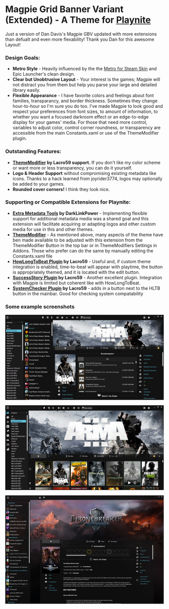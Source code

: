 # Magpie Grid Banner Variant (Extended) - A Theme for [Playnite](https://playnite.link/)
 Just a version of Dan Davis's Magpie GBV updated with more extensions than defualt and even more flexability!
 Thank you Dan for this awesome Layout!
### Design Goals:
 * __Metro Style__ - Heavily influenced by the the [Metro for Steam Skin](https://www.metroforsteam.com/) and Epic Launcher's clean design.
 * __Clear but Unobtrusive Layout__ - Your interest is the games; Magpie will not distract you from them but help you parse your large and detailed library easily.
 * __Flexible Appearance__ - I have favorite colors and feelings about font families, transparancy, and border thickness. Sometimes they change hour-to-hour so I'm sure you do too. I've made Magpie to look good and respect your preferences from font sizes, to amount of information, to whether you want a focused darkroom effect or an edge-to-edge display for your games' media. For those that need more control, variables to adjust color, control corner roundness, or transparency are accessible from the main Constants.xaml or use of the ThemeModifier plugin.

### Outstanding Features:
 * __[ThemeModifier](https://github.com/Lacro59/playnite-thememodifier-plugin) by Lacro59 support.__ If you don't like my color scheme or want more or less transparency, you can do it yourself.
 * __Logo & Header Support__ without compromising existing metadata like icons. Thanks to a hack learned from joyrider3774, logos may optionally be added to your games.
 * __Rounded cover corners!__ I think they look nice.
 
### Supporting or Compatible Extensions for Playnite:
 * __[Extra Metadata Tools](https://playnite.link/forum/thread-575.html) by DarkLinkPower__ - Implementing flexible support for additional metadata media was a shared goal and this extension will facilitate acquiring or adapting logos and other custom media for use in this and other themes.
 * __[ThemeModifier](https://github.com/Lacro59/playnite-thememodifier-plugin)__ - As mentioned above, many aspects of the theme have ben made available to be adjusted with this extension from the ThemeModifier Button in the top bar or in ThemeModifiers Settings in Addons. Those who prefer can do the same by manually editing the Constants.xaml file
  * __[HowLongToBeat Plugin](https://github.com/Lacro59/playnite-howlongtobeat-plugin) by Lacro59__ - Useful and, if custom theme integration is enabled, time-to-beat will appear with playtime, the button is appropriately themed, and it is located with the edit button.
  * __[SuccessStory Plugin](https://github.com/Lacro59/playnite-successstory-plugin) by Lacro59__ - Another excellent plugin. Integration with Magpie is limited but coherent like with HowLongToBeat.
  * __[SystemChecker Plugin](https://github.com/Lacro59/playnite-systemchecker-plugin) by Lacro59__ - adds in a button next to the HLTB button in the mainbar. Good for checking system compatability
### Some example screenshots
![Details view banner mode](/Screenshots/details3.png)

![Grid view banner variant](/Screenshots/grid3.png)

![Details view background mode](/Screenshots/details2.png)

